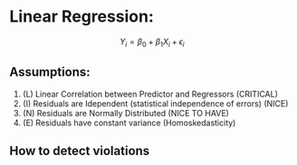 # Linear Regression:


$$
Y_i = \beta_0 + \beta_1 X_i + \epsilon_i
$$
	
## Assumptions:

1. (L) Linear Correlation between Predictor and Regressors 	 			(CRITICAL)
1. (I) Residuals are Idependent (statistical independence of errors)    (NICE)
1. (N) Residuals are Normally Distributed								(NICE TO HAVE)
1. (E) Residuals have constant variance (Homoskedasticity)


## How to detect violations

